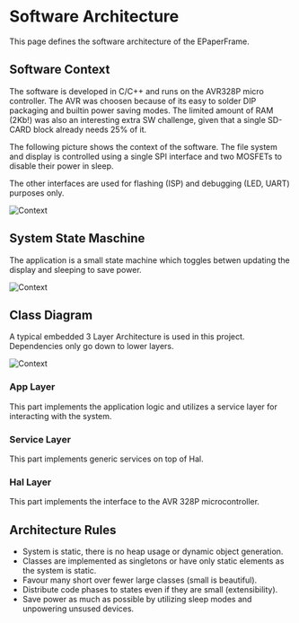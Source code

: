 # Software Architecture

This page defines the software architecture of the EPaperFrame.
## Software Context

The software is developed in C/C++ and runs on the AVR328P micro controller. The AVR was choosen because of its easy to solder DIP packaging and builtin power saving modes. The limited amount of RAM (2Kb!) was also an interesting extra SW challenge, given that a single SD-CARD block already needs 25% of it.

The following picture shows the context of the software. The file system and display is controlled using a single SPI interface and two MOSFETs to disable their power in sleep.

The other interfaces are used for flashing (ISP) and debugging (LED, UART) purposes only.

![Context](http://www.plantuml.com/plantuml/proxy?cache=no&src=https://raw.githubusercontent.com/nhjschulz/EInkPicFrame/master/design/plantuml/SwContext.plantuml)

## System State Maschine

The application is a small state machine which toggles betwen updating the display and sleeping to save power.

![Context](http://www.plantuml.com/plantuml/proxy?cache=no&src=https://raw.githubusercontent.com/nhjschulz/EInkPicFrame/master/design/plantuml/StateMachine.plantuml)

## Class Diagram

A typical embedded 3 Layer Architecture is used in this project. Dependencies only go down to lower layers.

![Context](http://www.plantuml.com/plantuml/proxy?cache=no&src=https://raw.githubusercontent.com/nhjschulz/EInkPicFrame/master/design/plantuml/ClassDiagram.plantuml)

### App Layer

This part implements the application logic and utilizes a service layer for interacting with the system.

### Service Layer

This part implements generic services on top of Hal.

### Hal Layer

This part implements the interface to the AVR 328P microcontroller.

## Architecture Rules

* System is static, there is no heap usage or dynamic object generation.
* Classes are implemented as singletons or have only static elements as the system is static.
* Favour many short over fewer large classes (small is beautiful).
* Distribute code phases to states even if they are small (extensibility).
* Save power as much as possible by utilizing sleep modes and unpowering 
  unsused devices.
